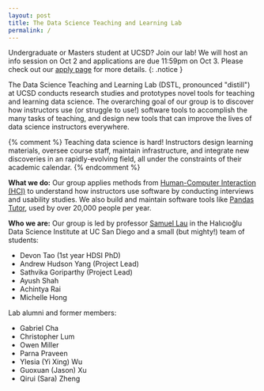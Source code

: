 ```yaml
---
layout: post
title: The Data Science Teaching and Learning Lab
permalink: /
---
```


Undergraduate or Masters student at UCSD? Join our lab!
We will host an info session on Oct 2 and applications are due 11:59pm on Oct 3.
Please check out our [apply page](apply) for more details.
{: .notice }

[slides]: https://docs.google.com/presentation/d/16P53-4IwcPSB7odugjL5Os5JyOCqRlImbf6GZAYs_ao/edit?usp=sharing

The Data Science Teaching and Learning Lab (DSTL, pronounced "distill") at UCSD
conducts research studies and prototypes novel tools for teaching and learning
data science. The overarching goal of our group is to discover how instructors
use (or struggle to use!) software tools to accomplish the many tasks of
teaching, and design new tools that can improve the lives of data science
instructors everywhere.

{% comment %}
Teaching data science is hard! Instructors design learning
materials, oversee course staff, maintain infrastructure, and integrate new
discoveries in an rapidly-evolving field, all under the constraints of their
academic calendar.
{% endcomment %}

**What we do:** Our group applies methods from [Human-Computer Interaction
(HCI)][hci] to understand how instructors use software by conducting interviews
and usability studies. We also build and maintain software tools like [Pandas
Tutor][pt], used by over 20,000 people per year.

[hci]: https://www.interaction-design.org/literature/topics/human-computer-interaction
[pt]: https://pandastutor.com/

**Who we are:** Our group is led by professor [Samuel Lau][sam] in the
Halıcıoğlu Data Science Institute at UC San Diego and a small (but mighty!) team
of students:

<ul class="team-list">
  <li>Devon Tao (1st year HDSI PhD)</li>
  <li>Andrew Hudson Yang (Project Lead)</li>
  <li>Sathvika Goriparthy (Project Lead)</li>
  <li>Ayush Shah</li>
  <li>Achintya Rai</li>
  <li>Michelle Hong</li>
</ul>

Lab alumni and former members:

<ul class="team-list">
  <li>Gabriel Cha</li>
  <li>Christopher Lum</li>
  <li>Owen Miller</li>
  <li>Parna Praveen</li>
  <li>Ylesia (Yi Xing) Wu</li>
  <li>Guoxuan (Jason) Xu</li>
  <li>Qirui (Sara) Zheng</li>
</ul>

[sam]: https://lau.ucsd.edu
